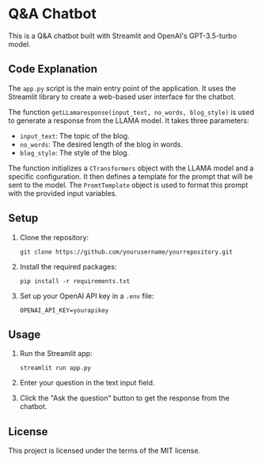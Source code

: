 # Q&A Chatbot

This is a Q&A chatbot built with Streamlit and OpenAI's GPT-3.5-turbo model.


## Code Explanation

The `app.py` script is the main entry point of the application. It uses the Streamlit library to create a web-based user interface for the chatbot.

The function `getLLamaresponse(input_text, no_words, blog_style)` is used to generate a response from the LLAMA model. It takes three parameters:

- `input_text`: The topic of the blog.
- `no_words`: The desired length of the blog in words.
- `blog_style`: The style of the blog.

The function initializes a `CTransformers` object with the LLAMA model and a specific configuration. It then defines a template for the prompt that will be sent to the model. The `PromtTemplate` object is used to format this prompt with the provided input variables.


## Setup

1. Clone the repository:
    ```
    git clone https://github.com/yourusername/yourrepository.git
    ```

2. Install the required packages:
    ```
    pip install -r requirements.txt
    ```

3. Set up your OpenAI API key in a `.env` file:
    ```
    OPENAI_API_KEY=yourapikey
    ```

## Usage

1. Run the Streamlit app:
    ```
    streamlit run app.py
    ```

2. Enter your question in the text input field.

3. Click the "Ask the question" button to get the response from the chatbot.

## License

This project is licensed under the terms of the MIT license.
